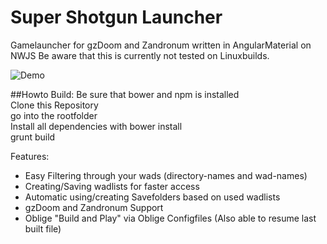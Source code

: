# Super Shotgun Launcher  
Gamelauncher for gzDoom and Zandronum written in AngularMaterial on NWJS
Be aware that this is currently not tested on Linuxbuilds.

![Demo](https://raw.githubusercontent.com/FreaKzero/brackets-swatcher/master/readme/readme.gif)

##Howto Build:
Be sure that bower and npm is installed  
Clone this Repository  
go into the rootfolder  
Install all dependencies with bower install  
grunt build  

Features:  
- Easy Filtering through your wads (directory-names and wad-names)
- Creating/Saving wadlists for faster access
- Automatic using/creating Savefolders based on used wadlists
- gzDoom and Zandronum Support
- Oblige "Build and Play" via Oblige Configfiles (Also able to resume last built file)
